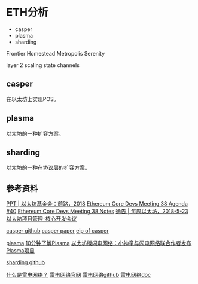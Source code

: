 # ETH分析

- casper
- plasma
- sharding

Frontier Homestead Metropolis Serenity

layer 2 scaling
state channels

## casper

在以太坊上实现POS。

## plasma

以太坊的一种扩容方案。

## sharding

以太坊的一种在协议层的扩容方案。

## 参考资料

[PPT | 以太坊基金会：前路，2018](https://ethfans.org/posts/949)
[Ethereum Core Devs Meeting 38 Agenda #40](https://github.com/ethereum/pm/issues/40)
[Ethereum Core Devs Meeting 38 Notes](https://github.com/ethereum/pm/blob/master/All%20Core%20Devs%20Meetings/Meeting%2038.md)
[通告 | 每周以太坊，2018-5-23](https://ethfans.org/posts/week-in-ethereum-2018-5-23)
[以太坊项目管理-核心开发会议](https://github.com/ethereum/pm)

[casper github](https://github.com/ethereum/casper)
[casper paper](https://arxiv.org/abs/1710.09437)
[eip of casper](https://github.com/ethereum/EIPs/blob/master/EIPS/eip-1011.md)

[plasma](https://plasma.io/)
[10分钟了解Plasma](https://ethfans.org/posts/Plasma-in-10-minutes)
[以太坊版闪电网络：小神童与闪电网络联合作者发布Plasma项目](http://www.8btc.com/ethereum-lighting-plasma)

[sharding github](https://github.com/ethereum/sharding)

[什么是雷电网络？](https://ethfans.org/posts/raiden-network)
[雷电网络官网](https://raiden.network/)
[雷电网络github](https://github.com/raiden-network/raiden)
[雷电网络doc](https://raiden-network.readthedocs.io/en/stable/)

